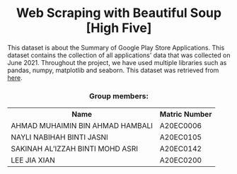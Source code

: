 <h1 align="center">
  Web Scraping with Beautiful Soup [High Five]
  <br>
</h1>

This dataset is about the Summary of Google Play Store Applications. This dataset contains the collection of all applications' data that was collected on June 2021. Throughout the project, we have used multiple libraries such as pandas, numpy, matplotlib and seaborn. This dataset was retrieved from [here](https://www.kaggle.com/datasets/gauthamp10/google-playstore-apps).

<h3 align=center>
Group members:
</h3>

<table align=center>
  <tr>
    <th>Name</th>
    <th>Matric Number</th>
  </tr>
    <tr>
    <td>AHMAD MUHAIMIN BIN AHMAD HAMBALI</td>
    <td>A20EC0006</td>
  </tr>
    <tr>
    <td>NAYLI NABIHAH BINTI JASNI</td>
    <td>A20EC0105</td>
  </tr>
     <tr>
    <td>SAKINAH AL’IZZAH BINTI MOHD ASRI</td>
    <td>A20EC0142</td>
  </tr>
     <tr>
    <td>LEE JIA XIAN</td>
    <td>A20EC0200</td>
  </tr>
  </table>

